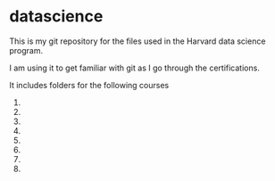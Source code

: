 # datascience

This is my git repository for the files used in the Harvard data science program. 

I am using it to get familiar with git as I go through the certifications. 

It includes folders for the following courses 

1.
2.
3. 
4.
5. 
6.
7. 
8. 
 